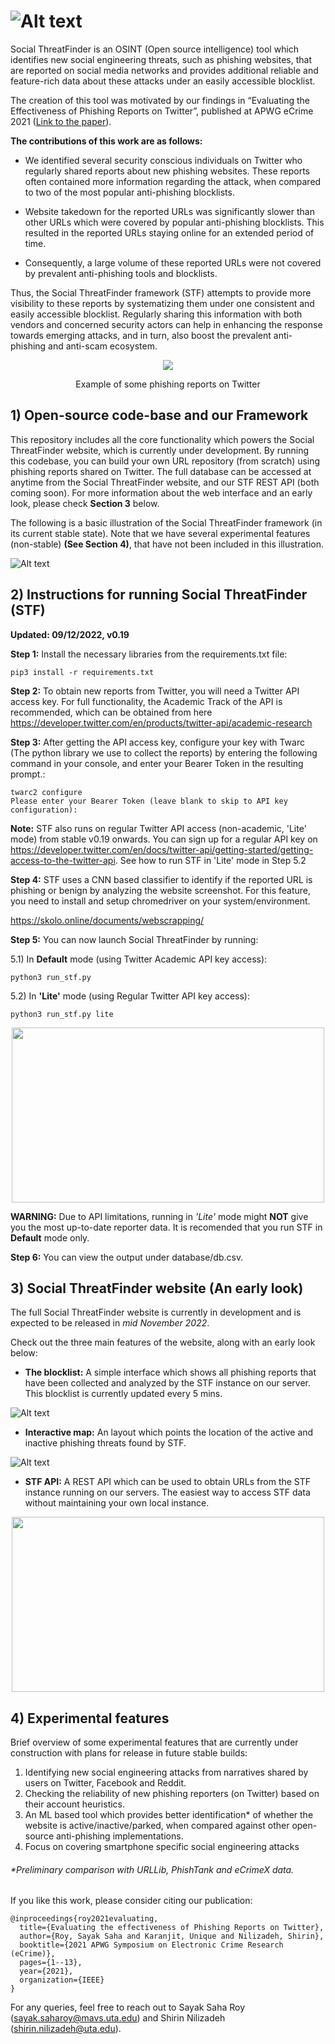 # ![Alt text](/img/stf_logo.png?raw=true "Social ThreatFinder Banner")

Social ThreatFinder is an OSINT (Open source intelligence) tool which identifies new social engineering threats, such as phishing websites, that are reported on social media networks and provides additional reliable and feature-rich data about these attacks under an easily accessible blocklist. 

The creation of this tool was motivated by our findings in “Evaluating the Effectiveness of Phishing Reports on Twitter”, published at APWG eCrime 2021 ([Link to the paper](https://ieeexplore.ieee.org/abstract/document/9738786?casa_token=FjAIF57PrIUAAAAA:timEgDLq87uH-jxlNFpAbrDjAxesCbdHV3Rg05ywazIEAkLi0Bb_JVNAfhNAOR0RrczqTwk3M_Y)). 

**The contributions of this work are as follows:**

- We identified several security conscious individuals on Twitter who regularly shared reports about new phishing websites. These reports often contained more information regarding the attack, when compared to two of the most popular anti-phishing blocklists.

- Website takedown for the reported URLs was significantly slower than other URLs which were covered by popular anti-phishing blocklists. This resulted in the reported URLs staying online for an extended period of time.

- Consequently, a large volume of these reported URLs were not covered by prevalent anti-phishing tools and blocklists. 

Thus, the Social ThreatFinder framework (STF) attempts to provide more visibility to these reports by systematizing them under one consistent and easily accessible blocklist. Regularly sharing this information with both vendors and concerned security actors can help in enhancing the response towards emerging attacks, and in turn, also boost the prevalent anti-phishing and anti-scam ecosystem. 

<p align="center">
<img src="/img/phishing_reports.png"/>
</p>

<p align="center">
  Example of some phishing reports on Twitter
</p>

## 1) Open-source code-base and our Framework

This repository includes all the core functionality which powers the Social ThreatFinder website, which is currently under development. By running this codebase, you can build your own URL repository (from scratch) using phishing reports shared on Twitter. The full database can be accessed at anytime from the Social ThreatFinder website, and our STF REST API (both coming soon). For more information about the web interface and an early look, please check **Section 3** below.

The following is a basic illustration of the Social ThreatFinder framework (in its current stable state). Note that we have several experimental features (non-stable) **(See Section 4)**, that have not been included in this illustration.  

![Alt text](/img/stf_framework_basic.png?raw=true "Social ThreatFinder Framework")

## 2) Instructions for running Social ThreatFinder (STF)

**Updated: 09/12/2022, v0.19** 

**Step 1:** Install the necessary libraries from the requirements.txt file:

```
pip3 install -r requirements.txt
```

**Step 2:** To obtain new reports from Twitter, you will need a Twitter API access key. For full functionality, the Academic Track of the API is recommended, which can be obtained from here https://developer.twitter.com/en/products/twitter-api/academic-research

**Step 3:** After getting the API access key, configure your key with Twarc (The python library we use to collect the reports) by entering the following command in your console, and enter your Bearer Token in the resulting prompt.:

```
twarc2 configure
Please enter your Bearer Token (leave blank to skip to API key configuration): 
```

**Note:** STF also runs on regular Twitter API access (non-academic, 'Lite' mode) from stable v0.19 onwards. You can sign up for a regular API key on https://developer.twitter.com/en/docs/twitter-api/getting-started/getting-access-to-the-twitter-api. See how to run STF in 'Lite' mode in Step 5.2


**Step 4:** STF uses a CNN based classifier to identify if the reported URL is phishing or benign by analyzing the website screenshot. For this feature, you need to install and setup chromedriver on your system/environment. 

https://skolo.online/documents/webscrapping/

**Step 5:** You can now launch Social ThreatFinder by running:

5.1) In **Default** mode (using Twitter Academic API key access):

```
python3 run_stf.py
```
5.2) In **'Lite'** mode (using Regular Twitter API key access):

```
python3 run_stf.py lite
```

<p align="center">
<img src="/img/stf_running.png" width="500" height="280"/>
</p>

**WARNING:** Due to API limitations, running in *'Lite'* mode might **NOT** give you the most up-to-date reporter data. It is recomended that you run STF in **Default** mode only.  


**Step 6:** You can view the output under database/db.csv. 

## 3) Social ThreatFinder website (An early look)

The full Social ThreatFinder website is currently in development and is expected to be released in *mid November 2022*. 

Check out the three main features of the website, along with an early look below:

- **The blocklist:** A simple interface which shows all phishing reports that have been collected and analyzed by the STF instance on our server. This blocklist is currently updated every 5 mins.  

![Alt text](/img/stf_database.png?raw=true "Blocklist interface")
	
- **Interactive map:** An layout which points the location of the active and inactive phishing threats found by STF. 

![Alt text](/img/stf_map.gif?raw=true "Interactive Map")

- **STF API:** A REST API which can be used to obtain URLs from the STF instance running on our servers. The easiest way to access STF data without maintaining your own local instance. 
<p align="center">
<img src="/img/stf_api_demo.png" width="500" height="280"/>
</p>

## 4) Experimental features

Brief overview of some experimental features that are currently under construction with plans for release in future stable builds:

1) Identifying new social engineering attacks from narratives shared by users on Twitter, Facebook and Reddit. 
2) Checking the reliability of new phishing reporters (on Twitter) based on their account heuristics.
3) An ML based tool which provides better identification\* of whether the website is active/inactive/parked, when compared against other open-source anti-phishing implementations.
4) Focus on covering smartphone specific social engineering attacks 

###### \*Preliminary comparison with URLLib, PhishTank and eCrimeX data.


If you like this work, please consider citing our publication:

```
@inproceedings{roy2021evaluating,
  title={Evaluating the effectiveness of Phishing Reports on Twitter},
  author={Roy, Sayak Saha and Karanjit, Unique and Nilizadeh, Shirin},
  booktitle={2021 APWG Symposium on Electronic Crime Research (eCrime)},
  pages={1--13},
  year={2021},
  organization={IEEE}
}
```
For any queries, feel free to reach out to Sayak Saha Roy (sayak.saharoy@mavs.uta.edu) and Shirin Nilizadeh (shirin.nilizadeh@uta.edu).
